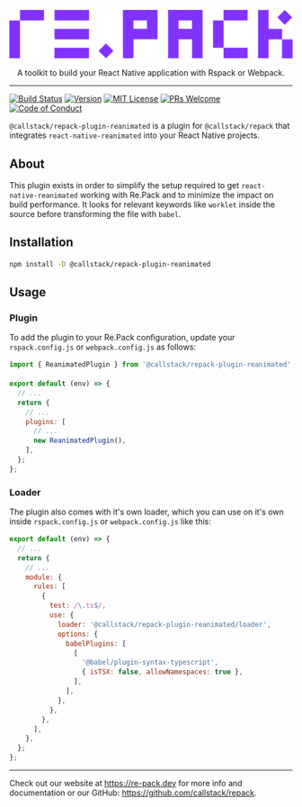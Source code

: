 <p align="center">
    <img src="https://raw.githubusercontent.com/callstack/repack/HEAD/logo.png">
</p>
<p align="center">
A toolkit to build your React Native application with Rspack or Webpack.
</p>

---

[![Build Status][build-badge]][build]
[![Version][version-badge]][version]
[![MIT License][license-badge]][license]
[![PRs Welcome][prs-welcome-badge]][prs-welcome]
[![Code of Conduct][coc-badge]][coc]

`@callstack/repack-plugin-reanimated` is a plugin for `@callstack/repack` that integrates `react-native-reanimated` into your React Native projects.

## About

This plugin exists in order to simplify the setup required to get `react-native-reanimated` working with Re.Pack and to minimize the impact on build performance. It looks for relevant keywords like `worklet` inside the source before transforming the file with `babel`.

## Installation

```sh
npm install -D @callstack/repack-plugin-reanimated
```

## Usage

### Plugin

To add the plugin to your Re.Pack configuration, update your `rspack.config.js` or `webpack.config.js` as follows:

```js
import { ReanimatedPlugin } from '@callstack/repack-plugin-reanimated';

export default (env) => {
  // ...
  return {
    // ...
    plugins: [
      // ...
      new ReanimatedPlugin(),
    ],
  };
};
```

### Loader

The plugin also comes with it's own loader, which you can use on it's own inside `rspack.config.js` or `webpack.config.js` like this:

```js
export default (env) => {
  // ...
  return {
    // ...
    module: {
      rules: [
        {
          test: /\.ts$/,
          use: {
            loader: '@callstack/repack-plugin-reanimated/loader',
            options: {
              babelPlugins: [
                [
                  '@babel/plugin-syntax-typescript',
                  { isTSX: false, allowNamespaces: true },
                ],
              ],
            },
          },
        },
      ],
    },
  };
};
```

---

Check out our website at https://re-pack.dev for more info and documentation or our GitHub: https://github.com/callstack/repack.

<!-- badges -->

[callstack-readme-with-love]: https://callstack.com/?utm_source=github.com&utm_medium=referral&utm_campaign=react-native-paper&utm_term=readme-with-love
[build-badge]: https://img.shields.io/github/workflow/status/callstack/repack/CI/main?style=flat-square
[build]: https://github.com/callstack/repack/actions/workflows/main.yml
[version-badge]: https://img.shields.io/npm/v/@callstack/repack-plugin-reanimated?style=flat-square
[version]: https://www.npmjs.com/package/@callstack/repack-plugin-reanimated
[license-badge]: https://img.shields.io/npm/l/@callstack/repack-plugin-reanimated?style=flat-square
[license]: https://github.com/callstack/repack/blob/master/LICENSE
[prs-welcome-badge]: https://img.shields.io/badge/PRs-welcome-brightgreen.svg?style=flat-square
[prs-welcome]: ./CONTRIBUTING.md
[coc-badge]: https://img.shields.io/badge/code%20of-conduct-ff69b4.svg?style=flat-square
[coc]: https://github.com/callstack/repack/blob/master/CODE_OF_CONDUCT.md
